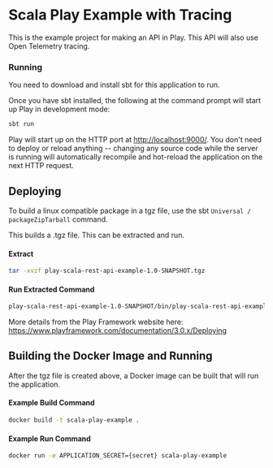 # Scala Play Example with Tracing

This is the example project for making an API in Play.  This API will also use Open Telemetry tracing.


### Running

You need to download and install sbt for this application to run.

Once you have sbt installed, the following at the command prompt will start up Play in development mode:

```bash
sbt run
```

Play will start up on the HTTP port at <http://localhost:9000/>.   You don't need to deploy or reload anything -- changing any source code while the server is running will automatically recompile and hot-reload the application on the next HTTP request.


## Deploying

To build a linux compatible package in a tgz file, use the sbt `Universal / packageZipTarball` command.

This builds a .tgz file.  This can be extracted and run.
#### Extract
```bash
tar -xvzf play-scala-rest-api-example-1.0-SNAPSHOT.tgz   
```

#### Run Extracted Command
```bash
play-scala-rest-api-example-1.0-SNAPSHOT/bin/play-scala-rest-api-example -Dplay.http.secret.key={secret}   
```

More details from the Play Framework website here: <https://www.playframework.com/documentation/3.0.x/Deploying>

## Building the Docker Image and Running

After the tgz file is created above, a Docker image can be built that will run the application.

#### Example Build Command
```bash
docker build -t scala-play-example .
```

#### Example Run Command
```bash
docker run -e APPLICATION_SECRET={secret} scala-play-example 
```